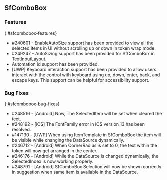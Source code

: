 ## SfComboBox

### Features
{:#sfcombobox-features}
* \#240601 - EnableAutoSize support has been provided to view all the selected items in UI without scrolling up or down in token wrap mode.
* \#249247 - AutoSizing support has been provided for SfComboBox in TextInputLayout.
* Automation Id support has been provided.
* [UWP] Keyboard interaction support has been provided to allow users interact with the control with keyboard using up, down, enter, back, and escape keys. This support can be helpful for accessibility support.

### Bug Fixes
{:#sfcombobox-bug-fixes}

* \#248516 - [Android] Now, The SelectedItem will be set when cleared the text.
* \#248192 - [iOS] The FontFamily error in iOS version 13 has been resolved.
* \#147130 - [UWP] When using ItemTemplate in SfComboBox the item will be visible while changing the DataSource dynamically.
* \#246712 - [Android] When CornerRadius is set to 0, the text within the token will now get arranged in the center.
* \#246176 - [Android] While the  DataSource is changed dynamically, the SelectedIndex is now working properly.
* \#248791 - [Android] SfComboBox Selection will now be shown correctly in suggestion when same item is available in the DataSource.